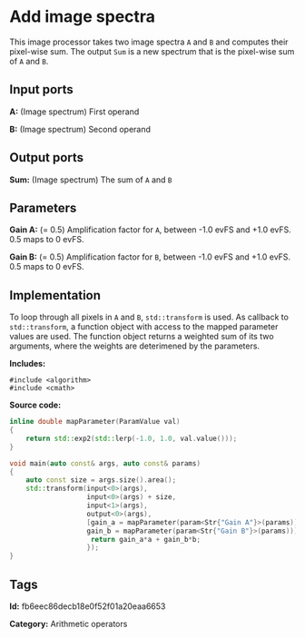 # Add image spectra

This image processor takes two image spectra `A` and `B` and computes their pixel-wise sum. The
output `Sum` is a new spectrum that is the pixel-wise sum of `A` and `B`.

## Input ports

__A:__ (Image spectrum) First operand

__B:__ (Image spectrum) Second operand

## Output ports

__Sum:__ (Image spectrum) The sum of `A` and `B`

## Parameters

__Gain A:__ (= 0.5) Amplification factor for `A`, between -1.0 evFS and +1.0 evFS. 0.5 maps to
0 evFS.

__Gain B:__ (= 0.5) Amplification factor for `B`, between -1.0 evFS and +1.0 evFS. 0.5 maps to
0 evFS.

## Implementation

To loop through all pixels in `A` and `B`, `std::transform` is used. As callback to
`std::transform`, a function object with access to the mapped parameter values are used.
The function object returns a weighted sum of its two arguments, where the weights are
deterimened by the parameters.

__Includes:__

```
#include <algorithm>
#include <cmath>
```

__Source code:__

```c++
inline double mapParameter(ParamValue val)
{
	return std::exp2(std::lerp(-1.0, 1.0, val.value()));
}

void main(auto const& args, auto const& params)
{
	auto const size = args.size().area();
	std::transform(input<0>(args),
	               input<0>(args) + size,
	               input<1>(args),
	               output<0>(args),
	               [gain_a = mapParameter(param<Str{"Gain A"}>(params)),
	               gain_b = mapParameter(param<Str{"Gain B"}>(params))](auto a, auto b) {
	               	return gain_a*a + gain_b*b;
                   });
}
```

## Tags

__Id:__ fb6eec86decb18e0f52f01a20eaa6653

__Category:__ Arithmetic operators
